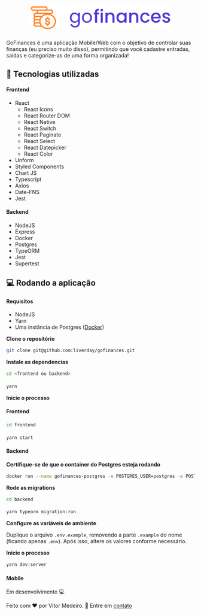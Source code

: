 # <h1 align="center">![Go Finances](.github/logo.svg)</h1>

GoFinances é uma aplicação Mobile/Web com o objetivo de controlar suas finanças (eu preciso muito disso), permitindo que você cadastre entradas, saídas e categorize-as de uma forma organizada!

## 🚀 Tecnologias utilizadas

#### Frontend
- React
    - React Icons
    - React Router DOM
    - React Native
    - React Switch
    - React Paginate
    - React Select
    - React Datepicker
    - React Color
- Unform
- Styled Components
- Chart JS
- Typescript
- Axios
- Date-FNS
- Jest


#### Backend
- NodeJS
- Express
- Docker
- Postgres
- TypeORM
- Jest
- Supertest

## 💻 Rodando a aplicação

#### Requisitos

- NodeJS
- Yarn
- Uma instância de Postgres ([Docker](https://hub.docker.com/_/postgres))

**Clone o repositório**

```sh
git clone git@github.com:liverday/gofinances.git
```

**Instale as dependencias**

```sh
cd <frontend ou backend>

yarn
```

**Inicie o processo**

#### Frontend

```sh
cd frontend

yarn start
```

#### Backend

**Certifique-se de que o container do Postgres esteja rodando**

```sh
docker run --name gofinances-postgres -e POSTGRES_USER=postgres -e POSTGRES_PASSWORD=p0stgr3s -e POSTGRES_DB=gofinances -p 5432:5432 -d postgres
```

**Rode as migrations**

```sh
cd backend

yarn typeorm migration:run
```

**Configure as variáveis de ambiente**

Duplique o arquivo `.env.example`, removendo a parte `.example` do nome (ficando apenas `.env`). Após isso, altere os valores conforme necessário.

**Inicie o processo**

```sh
yarn dev:server
```

#### Mobile

Em desenvolvimento 💻 

Feito com :heart: por Vitor Medeiro. 🤝 Entre em [contato](https://www.linkedin.com/in/vitor-medeiro-9096ab138) 
